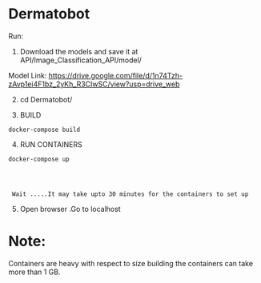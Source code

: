 # Dermatobot


 
Run:
1) Download the models and save it at API/Image_Classification_API/model/<Place model  here> 
 
Model Link: https://drive.google.com/file/d/1n74Tzh-zAvp1ei4F1bz_2yKh_R3CIwSC/view?usp=drive_web
 
 
2) cd Dermatobot/


3)   BUILD
 
 
    docker-compose build

4)   RUN CONTAINERS
 
 
    docker-compose up
 
 
    
 
     Wait .....It may take upto 30 minutes for the containers to set up

5) Open browser .Go to localhost



# Note:

Containers are heavy with respect to size building the containers can take more than 1 GB.
